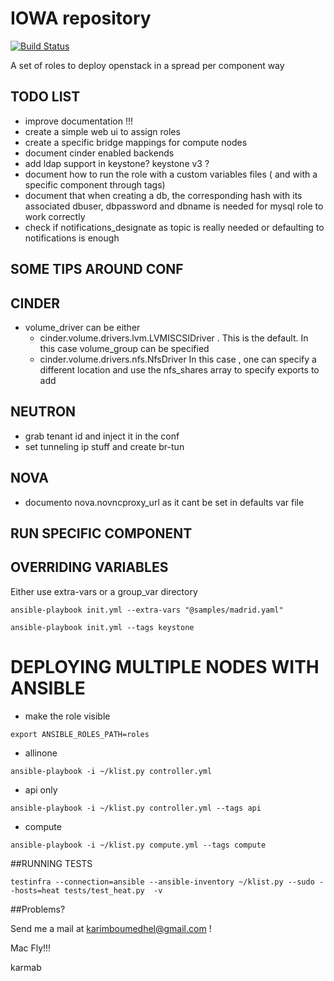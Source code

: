 # IOWA repository

[![Build Status](https://travis-ci.org/karmab/iowa.svg?branch=master)](https://travis-ci.org/karmab/iowa)

A set of roles to deploy openstack in a spread per component way

## TODO LIST

- improve documentation !!!
- create a simple web ui to assign roles
- create a specific bridge mappings for compute nodes
- document cinder enabled backends
- add ldap support in keystone? keystone v3 ?
- document how to run the role with a custom variables files ( and with a specific component through tags)
- document that when creating a db, the corresponding hash with its associated dbuser, dbpassword and dbname is needed for mysql role to work correctly
- check if notifications_designate as topic is really needed or defaulting to notifications is enough

## SOME TIPS AROUND CONF

## CINDER
 - volume_driver can be either 
   - cinder.volume.drivers.lvm.LVMISCSIDriver . This is the default. In this case volume_group can be specified
   - cinder.volume.drivers.nfs.NfsDriver In this case , one can specify a different location and use the nfs_shares array to specify exports to add

## NEUTRON
 - grab tenant id and inject it in the conf
 - set tunneling ip stuff and create br-tun

## NOVA
 - documento nova.novncproxy_url as it cant be set in defaults var file


## RUN SPECIFIC COMPONENT

## OVERRIDING VARIABLES

Either use extra-vars or a group_var directory

```
ansible-playbook init.yml --extra-vars "@samples/madrid.yaml"
```

```
ansible-playbook init.yml --tags keystone
```


# DEPLOYING MULTIPLE NODES WITH ANSIBLE

- make the role visible

```
export ANSIBLE_ROLES_PATH=roles
```

- allinone
```
ansible-playbook -i ~/klist.py controller.yml
```

- api only
```
ansible-playbook -i ~/klist.py controller.yml --tags api
```

- compute
```
ansible-playbook -i ~/klist.py compute.yml --tags compute
```

##RUNNING TESTS

```
testinfra --connection=ansible --ansible-inventory ~/klist.py --sudo --hosts=heat tests/test_heat.py  -v
```


##Problems?

Send me a mail at [karimboumedhel@gmail.com](mailto:karimboumedhel@gmail.com) !

Mac Fly!!!

karmab
